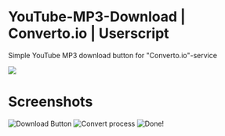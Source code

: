 # YouTube-MP3-Download | Converto.io | Userscript
Simple YouTube MP3 download button for "Converto.io"-service

[![](https://raw.githubusercontent.com/InvisibleQuantum/YouTube-MP3-Download-Converto.io/master/install.jpg)](https://github.com/InvisibleQuantum/YouTube-MP3-Download-Converto.io/raw/master/userscript.user.js)

# Screenshots
![Download Button][1]
![Convert process][2]
![Done!][3]


  [1]: https://greasyfork.s3.us-east-2.amazonaws.com/6eigb54c1bt3q61qxcjsb7pi9cpb
  [2]: https://greasyfork.s3.us-east-2.amazonaws.com/cob3nzkl0mnzr14g2ik3adjod59z
  [3]: https://greasyfork.s3.us-east-2.amazonaws.com/hvbejb217o2kz6nju8moim2c8r34
